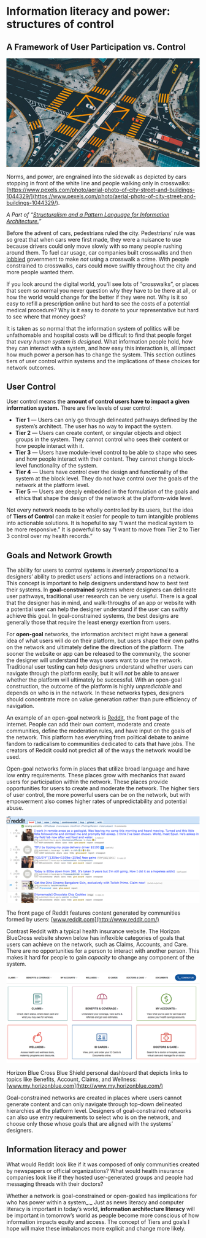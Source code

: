 ﻿---
author:  Rachel Aliana
date: Aug 8, 2019
source: https://uxdesign.cc/information-literacy-and-power-structures-of-control-d17048497f12

---

# Information literacy and power: structures of control

## A Framework of User Participation vs. Control

![](images/XjENBBTw9O8NwnOHB02hgg.jpeg)

Norms, and power, are engrained into the sidewalk as depicted by cars stopping in front of the white line and people walking only in crosswalks:  [https://www.pexels.com/photo/aerial-photo-of-city-street-and-buildings-1044329/](https://www.pexels.com/photo/aerial-photo-of-city-street-and-buildings-1044329/).

_A Part of “_[_Structuralism and a Pattern Language for Information Architecture._](towards-a-larger-view-of-information-architecture.md)_”_

Before the advent of cars, pedestrians ruled the city. Pedestrians’ rule was so great that when cars were first made, they were a nuisance to use because drivers could only move slowly with so many people rushing around them. To fuel car usage, car companies built crosswalks and then  [lobbied](https://www.vox.com/2015/1/15/7551873/jaywalking-history)  government to make  _not_ using a crosswalk a crime. With people constrained to crosswalks, cars could move swiftly throughout the city and more people wanted them.

If you look around the digital world, you’ll see lots of “crosswalks”, or places that seem so normal you never question why they have to be there at all, or how the world would change for the better if they were not. Why is it so easy to refill a prescription online but hard to see the costs of a potential medical procedure? Why is it easy to donate to your representative but hard to see where that money goes?

It is taken as so normal that the information system of politics will be unfathomable and hospital costs will be difficult to find that people forget that  _every human system is designed_. What information people hold, how they can interact with a system, and how easy this interaction is, all impact how much power a person has to change the system. This section outlines tiers of user control within systems and the implications of these choices for network outcomes.

## User Control

User control means the  **amount of control users have to impact a given information system.**  There are five levels of user control:

-   **Tier 1** — Users can only go through delineated pathways defined by the system’s architect. The user has no way to impact the system.
-   **Tier 2** — Users can create content, or singular objects and object groups in the system. They cannot control who sees their content or how people interact with it.
-   **Tier 3** — Users have module-level control to be able to shape who sees and how people interact with their content. They cannot change block-level functionality of the system.
-   **Tier 4**  — Users have control over the design and functionality of the system at the block level. They do not have control over the goals of the network at the platform level.
-   **Tier 5** — Users are deeply embedded in the formulation of the goals and ethics that shape the design of the network at the platform-wide level.

Not every network needs to be wholly controlled by its users, but the idea of  **Tiers of Control**  can make it easier for people to turn intangible problems into actionable solutions. It is hopeful to say “I want the medical system to be more responsive.” It is powerful to say “I want to move from Tier 2 to Tier 3 control over my health records.”

## Goals and Network Growth

The ability for users to control systems is  _inversely proportional_  to a designers’ ability to predict users’ actions and interactions on a network. This concept is important to help designers understand how to best test their systems. In  **goal-constrained**  systems where designers can delineate user pathways, traditional user research can be very useful. There is a goal that the designer has in mind, and walk-throughs of an app or website with a potential user can help the designer understand if the user can swiftly achieve this goal. In goal-constrained systems, the best designs are generally those that require the least energy exertion from users.

For  **open-goal** networks, the information architect might have a general idea of what users will do on their platform, but users shape their own paths on the network and ultimately define the direction of the platform. The sooner the website or app can be released to the community, the sooner the designer will understand the ways users want to use the network. Traditional user testing can help designers understand whether users can navigate through the platform easily, but it will  _not_ be able to answer whether the platform will ultimately be successful. With an open-goal construction, the outcome of the platform is highly  _unpredictable_ and depends on who is in the network. In these networks types, designers should concentrate more on value generation rather than pure efficiency of navigation.

An example of an open-goal network is  [Reddit](https://www.reddit.com/), the front page of the internet. People can add their own content, moderate and create communities, define the moderation rules, and have input on the goals of the network. This platform has everything from political debate to anime fandom to radicalism to communities dedicated to cats that have jobs. The creators of Reddit could not predict all of the ways the network would be used.

Open-goal networks form in places that utilize broad language and have low entry requirements. These places grow with mechanics that award users for participation within the network. These places provide opportunities for users to create and moderate the network. The higher tiers of user control, the more powerful users can be on the network, but with empowerment also comes higher rates of unpredictability and potential abuse.

![](images/yG-dhAu9eL-wOfewFn0GkA.png)

The front page of Reddit features content generated by communities formed by users:  [www.reddit.com](http://www.reddit.com/)

Contrast Reddit with a typical health insurance website. The Horizon BlueCross website shown below has inflexible categories of goals that users can achieve on the network, such as Claims, Accounts, and Care. There are no opportunities for a person to interact with another person. This makes it hard for people to gain  _capacity_ to change any component of the system.

![](images/otc8hz6zS74UFp5TRtyjZg.png)

Horizon Blue Cross Blue Shield personal dashboard that depicts links to topics like Benefits, Account, Claims, and Wellness:  [www.my.horizonblue.com](http://www.my.horizonblue.com/)

Goal-constrained networks are created in places where users cannot generate content and can only navigate through top-down delineated hierarchies at the platform level. Designers of goal-constrained networks can also use entry requirements to select who is on the network, and choose only those whose goals that are aligned with the systems’ designers.

## Information literacy and power

What would Reddit look like if it was composed of only communities created by newspapers or official organizations? What would health insurance companies look like if they hosted user-generated groups and people had messaging threads with their doctors?

Whether a network is goal-constrained or open-goaled has implications for who has power within a system_._  Just as news literacy and computer literacy is important in today’s world,  **information architecture literacy**  will be important in tomorrow’s world as people become more conscious of how information impacts equity and access. The concept of Tiers and goals I hope will make these imbalances more explicit and change more likely.

